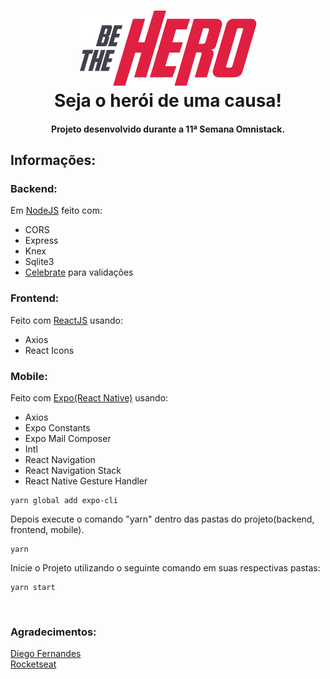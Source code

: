<h1 align="center">
<img src="mobile\assets\logo@3x.png?raw=true" alt="Logo">
  <br>
  Seja o herói de uma causa! 
  <br>
</h1>


<h4 align="center">Projeto desenvolvido durante a 11ª Semana Omnistack.</h4>

</p>

##  Informações:

### Backend:

Em [NodeJS](https://nodejs.org/) feito com:

- CORS
- Express
- Knex
- Sqlite3
- [Celebrate](https://github.com/arb/celebrate/) para validações

### Frontend:

Feito com [ReactJS](https://reactjs.org/) usando:

- Axios
- React Icons

### Mobile:

Feito com [Expo(React Native)](https://expo.io/) usando:

- Axios
- Expo Constants
- Expo Mail Composer
- Intl
- React Navigation
- React Navigation Stack
- React Native Gesture Handler


```
yarn global add expo-cli
```

Depois execute o comando "yarn" dentro das pastas do projeto(backend, frontend, mobile).

```
yarn
```

Inicie o Projeto utilizando o seguinte comando em suas respectivas pastas:

```
yarn start
```

<br>

### Agradecimentos:
[Diego Fernandes](https://github.com/diego3g) <br>
[Rocketseat](https://github.com/Rocketseat)
